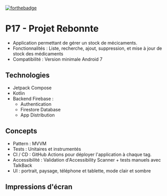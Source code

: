 [![forthebadge](https://forthebadge.com/images/badges/made-with-kotlin.svg)](https://forthebadge.com) 

# P17 - Projet Rebonnte

- Application permettant de gérer un stock de mécicaments.
- Fonctionnalités : Liste, recherche, ajout, suppression, et mise à jour de stock des médicaments
- Compatibilité : Version minimale Android 7


## Technologies
- Jetpack Compose
- Kotlin 
- Backend Firebase :
	- Authentication
	- Firestore Database
	- App Distribution


## Concepts

- Pattern : MVVM
- Tests : Unitaires et instrumentés
- CI / CD : GitHub Actions pour déployer l'application à chaque tag.
- Accessibilité : Validation d'Accessibility Scanner + tests manuels avec TalkBack
- UI : portrait, paysage, téléphone et tablette, mode clair et sombre

## Impressions d'écran

	

